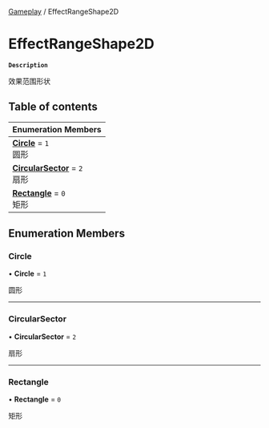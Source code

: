 [Gameplay](../modules/Gameplay.Gameplay.md) / EffectRangeShape2D

# EffectRangeShape2D <Badge type="tip" text="Enumeration" />

**`Description`**

效果范围形状

## Table of contents

| Enumeration Members                                                                          |
| :------------------------------------------------------------------------------------------- |
| **[Circle](Gameplay.Gameplay.EffectRangeShape2D.md#circle)** = `1` <br> 圆形                 |
| **[CircularSector](Gameplay.Gameplay.EffectRangeShape2D.md#circularsector)** = `2` <br> 扇形 |
| **[Rectangle](Gameplay.Gameplay.EffectRangeShape2D.md#rectangle)** = `0` <br> 矩形           |

## Enumeration Members

### Circle

• **Circle** = `1`

圆形

---

### CircularSector

• **CircularSector** = `2`

扇形

---

### Rectangle

• **Rectangle** = `0`

矩形
